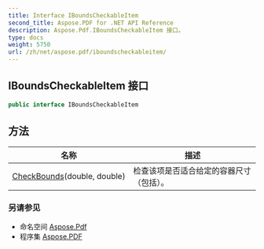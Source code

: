 ```yaml
---
title: Interface IBoundsCheckableItem
second_title: Aspose.PDF for .NET API Reference
description: Aspose.Pdf.IBoundsCheckableItem 接口。
type: docs
weight: 5750
url: /zh/net/aspose.pdf/iboundscheckableitem/
---
```

## IBoundsCheckableItem 接口

```csharp
public interface IBoundsCheckableItem
```

## 方法

| 名称 | 描述 |
| --- | --- |
| [CheckBounds](../../aspose.pdf/iboundscheckableitem/checkbounds/)(double, double) | 检查该项是否适合给定的容器尺寸（包括）。 |

### 另请参见

* 命名空间 [Aspose.Pdf](../../aspose.pdf/)
* 程序集 [Aspose.PDF](../../)